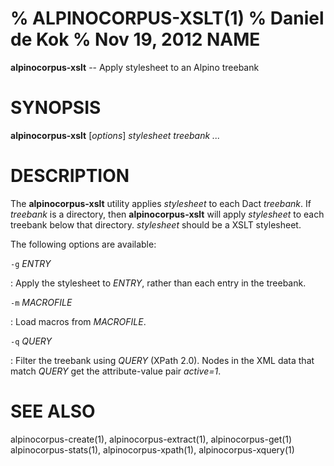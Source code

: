 % ALPINOCORPUS-XSLT(1)
% Daniel de Kok
% Nov 19, 2012
NAME
====

**alpinocorpus-xslt** -- Apply stylesheet to an Alpino treebank

SYNOPSIS
========

**alpinocorpus-xslt** [*options*] *stylesheet* *treebank ...*

DESCRIPTION
===========

The **alpinocorpus-xslt** utility applies *stylesheet* to each Dact
*treebank*. If *treebank* is a directory, then **alpinocorpus-xslt** will
apply *stylesheet* to each treebank below that directory. *stylesheet*
should be a XSLT stylesheet.

The following options are available:

`-g` *ENTRY*

:    Apply the stylesheet to *ENTRY*, rather than each entry in the treebank.

`-m` *MACROFILE*

:    Load macros from *MACROFILE*.

`-q` *QUERY*

:    Filter the treebank using *QUERY* (XPath 2.0). Nodes in the XML data
     that match *QUERY* get the attribute-value pair *active=1*.

SEE ALSO
========

alpinocorpus-create(1), alpinocorpus-extract(1), alpinocorpus-get(1)
alpinocorpus-stats(1), alpinocorpus-xpath(1), alpinocorpus-xquery(1)
